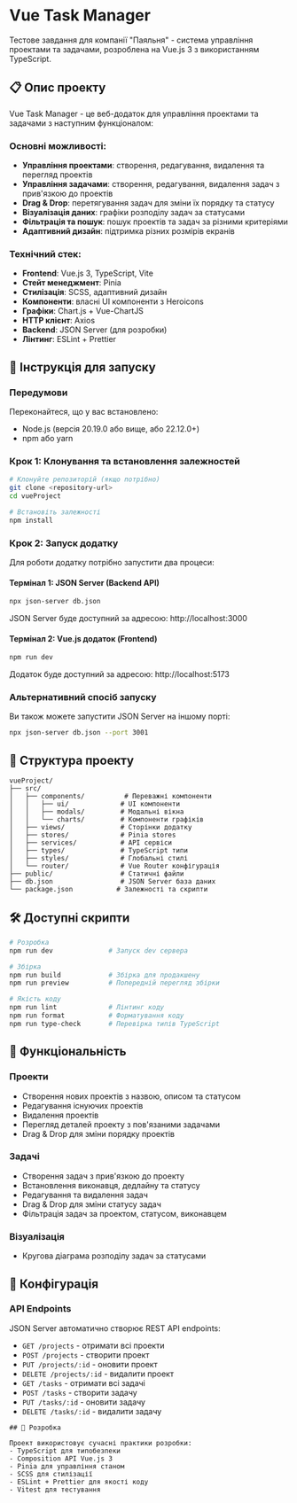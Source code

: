 # Vue Task Manager

Тестове завдання для компанії "Паяльня" - система управління проектами та задачами, розроблена на Vue.js 3 з використанням TypeScript.

## 📋 Опис проекту

Vue Task Manager - це веб-додаток для управління проектами та задачами з наступним функціоналом:

### Основні можливості:
- **Управління проектами**: створення, редагування, видалення та перегляд проектів
- **Управління задачами**: створення, редагування, видалення задач з прив'язкою до проектів
- **Drag & Drop**: перетягування задач для зміни їх порядку та статусу
- **Візуалізація даних**: графіки розподілу задач за статусами
- **Фільтрація та пошук**: пошук проектів та задач за різними критеріями
- **Адаптивний дизайн**: підтримка різних розмірів екранів

### Технічний стек:
- **Frontend**: Vue.js 3, TypeScript, Vite
- **Стейт менеджмент**: Pinia
- **Стилізація**: SCSS, адаптивний дизайн
- **Компоненти**: власні UI компоненти з Heroicons
- **Графіки**: Chart.js + Vue-ChartJS
- **HTTP клієнт**: Axios
- **Backend**: JSON Server (для розробки)
- **Лінтинг**: ESLint + Prettier

## 🚀 Інструкція для запуску

### Передумови
Переконайтеся, що у вас встановлено:
- Node.js (версія 20.19.0 або вище, або 22.12.0+)
- npm або yarn

### Крок 1: Клонування та встановлення залежностей

```bash
# Клонуйте репозиторій (якщо потрібно)
git clone <repository-url>
cd vueProject

# Встановіть залежності
npm install
```

### Крок 2: Запуск додатку

Для роботи додатку потрібно запустити два процеси:

#### Термінал 1: JSON Server (Backend API)
```bash
npx json-server db.json
```
JSON Server буде доступний за адресою: http://localhost:3000

#### Термінал 2: Vue.js додаток (Frontend)
```bash
npm run dev
```
Додаток буде доступний за адресою: http://localhost:5173

### Альтернативний спосіб запуску

Ви також можете запустити JSON Server на іншому порті:
```bash
npx json-server db.json --port 3001
```

## 📁 Структура проекту

```
vueProject/
├── src/
│   ├── components/          # Переважні компоненти
│   │   ├── ui/             # UI компоненти
│   │   ├── modals/         # Модальні вікна
│   │   └── charts/         # Компоненти графіків
│   ├── views/              # Сторінки додатку
│   ├── stores/             # Pinia stores
│   ├── services/           # API сервіси
│   ├── types/              # TypeScript типи
│   ├── styles/             # Глобальні стилі
│   └── router/             # Vue Router конфігурація
├── public/                 # Статичні файли
├── db.json                 # JSON Server база даних
└── package.json           # Залежності та скрипти
```

## 🛠 Доступні скрипти

```bash
# Розробка
npm run dev              # Запуск dev сервера

# Збірка
npm run build            # Збірка для продакшену
npm run preview          # Попередній перегляд збірки

# Якість коду
npm run lint             # Лінтинг коду
npm run format           # Форматування коду
npm run type-check       # Перевірка типів TypeScript
```

## 🎯 Функціональність

### Проекти
- Створення нових проектів з назвою, описом та статусом
- Редагування існуючих проектів
- Видалення проектів
- Перегляд деталей проекту з пов'язаними задачами
- Drag & Drop для зміни порядку проектів

### Задачі
- Створення задач з прив'язкою до проекту
- Встановлення виконавця, дедлайну та статусу
- Редагування та видалення задач
- Drag & Drop для зміни статусу задач
- Фільтрація задач за проектом, статусом, виконавцем

### Візуалізація
- Кругова діаграма розподілу задач за статусами

## 🔧 Конфігурація

### API Endpoints
JSON Server автоматично створює REST API endpoints:
- `GET /projects` - отримати всі проекти
- `POST /projects` - створити проект
- `PUT /projects/:id` - оновити проект
- `DELETE /projects/:id` - видалити проект
- `GET /tasks` - отримати всі задачі
- `POST /tasks` - створити задачу
- `PUT /tasks/:id` - оновити задачу
- `DELETE /tasks/:id` - видалити задачу
```
## 🤝 Розробка

Проект використовує сучасні практики розробки:
- TypeScript для типобезпеки
- Composition API Vue.js 3
- Pinia для управління станом
- SCSS для стилізації
- ESLint + Prettier для якості коду
- Vitest для тестування
